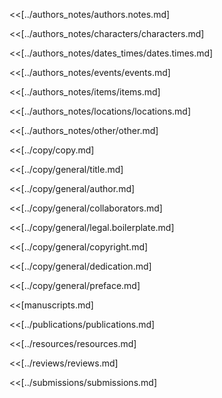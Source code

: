 <!-- $ mdmerge -o draft.project.structure.md build.project.structure.md -->

<<[../authors_notes/authors.notes.md]

<<[../authors_notes/characters/characters.md]

<<[../authors_notes/dates_times/dates.times.md]

<<[../authors_notes/events/events.md]

<<[../authors_notes/items/items.md]

<<[../authors_notes/locations/locations.md]

<<[../authors_notes/other/other.md]

<<[../copy/copy.md]

<<[../copy/general/title.md]

<<[../copy/general/author.md]

<<[../copy/general/collaborators.md]

<<[../copy/general/legal.boilerplate.md]

<<[../copy/general/copyright.md]

<<[../copy/general/dedication.md]

<<[../copy/general/preface.md]

<<[manuscripts.md]

<<[../publications/publications.md]

<<[../resources/resources.md]

<<[../reviews/reviews.md]

<<[../submissions/submissions.md]
